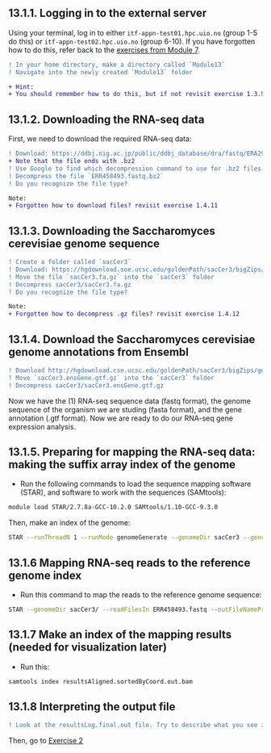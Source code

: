 ## 13.1.1. Logging in to the external server
Using your terminal, log in to either `itf-appn-test01.hpc.uio.no` (group 1-5 do this) or `itf-appn-test02.hpc.uio.no` (group
6-10). If you have forgotten how to do this, refer back to the [exercises from Module 7](https://github.com/BIOS3010/Module-7---HTS/blob/main/00-Get_started.md#logging-on-to-the-server).

```diff
! In your home directory, make a directory called `Module13` 
! Navigate into the newly created `Module13` folder
```

```diff
+ Hint:
+ You should remember how to do this, but if not revisit exercise 1.3.9 and 1.3.3
```

## 13.1.2. Downloading the RNA-seq data
First, we need to download the required RNA-seq data:
```diff
! Download: https://ddbj.nig.ac.jp/public/ddbj_database/dra/fastq/ERA294/ERA294220/ERX424840/ERR458493.fastq.bz2
+ Note that the file ends with .bz2
! Use Google to find which decompression command to use for .bz2 files
! Decompress the file `ERR458493.fastq.bz2`
! Do you recognize the file type?
```

```diff
Note: 
+ Forgotten how to download files? revisit exercise 1.4.11
```

## 13.1.3. Downloading the Saccharomyces cerevisiae genome sequence

```diff
! Create a folder called `sacCer3`
! Download: https://hgdownload.soe.ucsc.edu/goldenPath/sacCer3/bigZips/sacCer3.fa.gz
! Move the file `sacCer3.fa.gz` into the `sacCer3` folder
! Decompress sacCer3/sacCer3.fa.gz
! Do you recognize the file type?
```
```diff
Note: 
+ Forgotten how to decompress .gz files? revisit exercise 1.4.12
```

## 13.1.4. Download the Saccharomyces cerevisiae genome annotations from Ensembl
```diff
! Download http://hgdownload.cse.ucsc.edu/goldenPath/sacCer3/bigZips/genes/sacCer3.ensGene.gtf.gz
! Move `sacCer3.ensGene.gtf.gz` into the `sacCer3` folder
! Decompress sacCer3/sacCer3.ensGene.gtf.gz
```

Now we have the (1) RNA-seq sequence data (fastq format), the genome sequence of the organism we are studing (fasta format), and the gene annotation (.gtf format). Now we are ready to do our RNA-seq gene expression analysis.

## 13.1.5. Preparing for mapping the RNA-seq data: making the suffix array index of the genome
- Run the following commands to load the sequence mapping software (STAR), and software to work with the sequences (SAMtools):

```bash
module load STAR/2.7.8a-GCC-10.2.0 SAMtools/1.10-GCC-9.3.0
```
Then, make an index of the genome:

```bash
STAR --runThreadN 1 --runMode genomeGenerate --genomeDir sacCer3 --genomeFastaFiles sacCer3/sacCer3.fa --sjdbGTFfile sacCer3/sacCer3.ensGene.gtf --sjdbOverhang 49
```

## 13.1.6 Mapping RNA-seq reads to the reference genome index
- Run this command to map the reads to the reference genome sequence:

```bash
STAR --genomeDir sacCer3/ --readFilesIn ERR458493.fastq --outFileNamePrefix results --outFilterMultimapNmax 1 --outSAMtype BAM SortedByCoordinate --runThreadN 1 --alignIntronMin 1 --alignIntronMax 2500
```

## 13.1.7 Make an index of the mapping results (needed for visualization later)
- Run this:
```bash
samtools index resultsAligned.sortedByCoord.out.bam
```

## 13.1.8 Interpreting the output file
```diff
! Look at the resultsLog.final.out file. Try to describe what you see in the file.
```

Then, go to [Exercise 2](https://github.com/BIOS3010/Module-13-RNAseq/blob/main/exercises/Exercise2.md)
